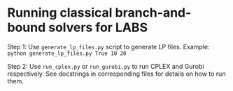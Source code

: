 # Running classical branch-and-bound solvers for LABS

Step 1: Use `generate_lp_files.py` script to generate LP files. Example: `python generate_lp_files.py True 10 20`

Step 2: Use `run_cplex.py` or `run_gurobi.py` to run CPLEX and Gurobi respectively. See docstrings in corresponding files for details on how to run them.

